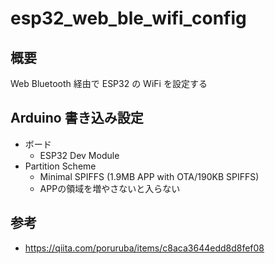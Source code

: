 # esp32_web_ble_wifi_config

## 概要

Web Bluetooth 経由で ESP32 の WiFi を設定する

## Arduino 書き込み設定

- ボード
  - ESP32 Dev Module
- Partition Scheme
  - Minimal  SPIFFS (1.9MB APP with OTA/190KB SPIFFS)
  - APPの領域を増やさないと入らない

## 参考

- https://qiita.com/poruruba/items/c8aca3644edd8d8fef08
